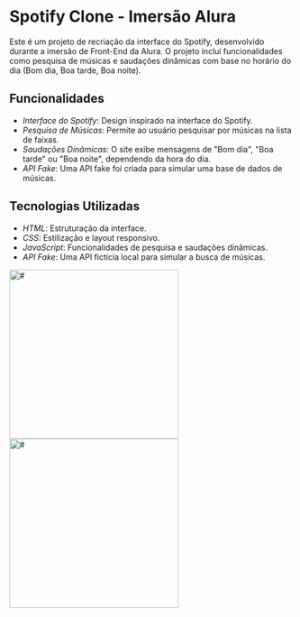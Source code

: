 # Spotify Clone - Imersão Alura

Este é um projeto de recriação da interface do Spotify, desenvolvido durante a imersão de Front-End da Alura. O projeto inclui funcionalidades como pesquisa de músicas e saudações dinâmicas com base no horário do dia (Bom dia, Boa tarde, Boa noite).

## Funcionalidades

- *Interface do Spotify*: Design inspirado na interface do Spotify.
- *Pesquisa de Músicas*: Permite ao usuário pesquisar por músicas na lista de faixas.
- *Saudações Dinâmicas*: O site exibe mensagens de "Bom dia", "Boa tarde" ou "Boa noite", dependendo da hora do dia.
- *API Fake*: Uma API fake foi criada para simular uma base de dados de músicas.

## Tecnologias Utilizadas

- *HTML*: Estruturação da interface.
- *CSS*: Estilização e layout responsivo.
- *JavaScript*: Funcionalidades de pesquisa e saudações dinâmicas.
- *API Fake*: Uma API fictícia local para simular a busca de músicas.


<img src="" alt="#" style="width: 300px; height: auto;">
<img src="" alt="#" style="width: 300px; height: auto;">
